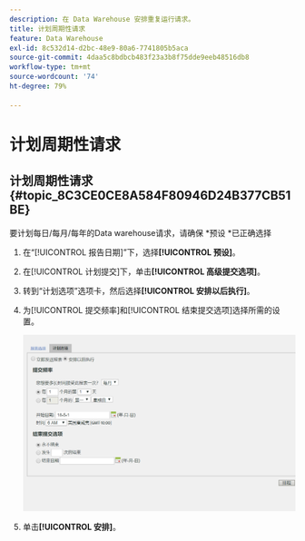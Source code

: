 ```yaml
---
description: 在 Data Warehouse 安排重复运行请求。
title: 计划周期性请求
feature: Data Warehouse
exl-id: 8c532d14-d2bc-48e9-80a6-7741805b5aca
source-git-commit: 4daa5c8bdbcb483f23a3b8f75dde9eeb48516db8
workflow-type: tm+mt
source-wordcount: '74'
ht-degree: 79%

---
```


# 计划周期性请求

## 计划周期性请求 {#topic_8C3CE0CE8A584F80946D24B377CB51BE}

要计划每日/每月/每年的Data warehouse请求，请确保 &#42;预设 &#42;已正确选择

1. 在“[!UICONTROL 报告日期]”下，选择&#x200B;**[!UICONTROL 预设]**。

1. 在[!UICONTROL 计划提交]下，单击&#x200B;**[!UICONTROL 高级提交选项]**。

1. 转到“计划选项”选项卡，然后选择&#x200B;**[!UICONTROL 安排以后执行]**。
1. 为[!UICONTROL 提交频率]和[!UICONTROL 结束提交选项]选择所需的设置。

   ![](assets/dw_schedule.png)

1. 单击&#x200B;**[!UICONTROL 安排]**。

